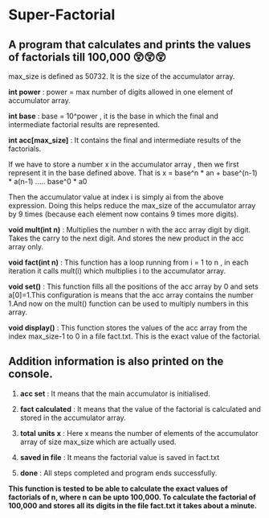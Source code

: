 # Super-Factorial
## A program that calculates and prints the values of factorials till 100,000 😲😲😲

max_size is defined as 50732. It is the size of the accumulator array.

**int power** : power = max number of digits allowed in one element of accumulator array.

**int base** : base = 10^power , it is the base in which the final and intermediate factorial results are represented.

**int acc[max_size]** :  It contains the final and intermediate results of the factorials.

If we have to store a number x in the accumulator array , then we first represent it in the base defined above. That is x = base^n * an + base^(n-1) * a(n-1) ..... base^0 * a0

Then the accumulator value at index i is simply ai from the above expression. Doing this helps reduce the max_size of the accumulator array by 9 times (because each element now contains 9 times more digits).

**void mult(int n)** : Multiplies the number n with the acc array digit by digit. Takes the carry to the next digit. And stores the new product in the acc array only.

**void fact(int n)** : This function has a loop running from i = 1 to n , in each iteration it calls mult(i) which multiplies i to the accumulator array.

**void set()** :   This function fills all the positions of the acc array by 0 and sets a[0]=1.This configuration is means that the acc array contains the number 1.And now on the mult() function can be used to multiply numbers in this array.

**void display()** :   This function stores the values of the acc array from the index max_size-1 to 0 in a file fact.txt. This is the exact value of the factorial.

## Addition information is also printed on the console.

1. **acc set** : It means that the main accumulator is initialised.

2. **fact calculated** : It means that the value of the factorial is calculated and stored in the accumulator array.

3. **total** **units** **x** : Here x means the number of elements of the accumulator array of size max_size which are actually used.

4. **saved in file** : It means the factorial value is saved in fact.txt

5. **done** : All steps completed and program ends successfully.


**This function is tested to be able to calculate the exact values of factorials of n, where n can be upto 100,000.
To calculate the factorial of 100,000 and stores all its digits in the file fact.txt it takes about a minute.**

